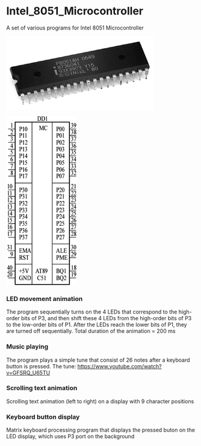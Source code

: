# Intel_8051_Microcontroller
A set of various programs for Intel 8051 Microcontroller

![Screenshot](intel_8081.jfif)

![Screenshot](scheme.gif)

### LED movement animation ###
The program sequentially turns on the 4 LEDs that correspond to the high-order bits of P3, and then shift these 4 LEDs 
from the high-order bits of P3 to the low-order bits of P1. After the LEDs reach the lower bits of P1, 
they are turned off sequentially. Total duration of the animation = 200 ms
   
### Music playing ###
The program plays a simple tune that consist of 26 notes after a keyboard button is pressed. 
The tune: https://www.youtube.com/watch?v=GFSRQ_U65TU

### Scrolling text animation ###

Scrolling text animation (left to right) on a display with 9 character positions

### Keyboard button display ###
Matrix keyboard processing program that displays the pressed buton on the LED display, which uses P3 port on the background
